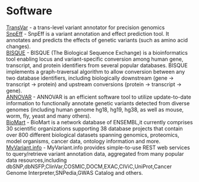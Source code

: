 # Software
[TransVar](https://bioinformatics.mdanderson.org/transvar/) - a trans-level variant annotator for precision genomics  
[SnpEff](http://snpeff.sourceforge.net/SnpEff_manual.html) - SnpEff is a variant annotation and effect prediction tool. It annotates and predicts the effects of genetic variants (such as amino acid changes).   
[BISQUE](http://bisque.yulab.org/) - BISQUE (The Biological Sequence Exchange) is a bioinformatics tool enabling locus and variant-specific conversion among human gene, transcript, and protein identifiers from several popular databases. BISQUE implements a graph-traversal algorithm to allow conversion between any two database identifiers, including biologically downstream (gene -> transcript -> protein) and upstream conversions (protein -> transcript -> gene).   
[ANNOVAR](http://annovar.openbioinformatics.org/en/latest/) - ANNOVAR is an efficient software tool to utilize update-to-date information to functionally annotate genetic variants detected from diverse genomes (including human genome hg18, hg19, hg38, as well as mouse, worm, fly, yeast and many others).  
[BioMart](http://www.biomart.org/publications.html) - BioMart is a network database of ENSEMBL,it currently comprises 30 scientific organizations supporting 38 database projects that contain over 800 different biological datasets spanning genomics, proteomics, model organisms, cancer data, ontology information and more.  
[MyVariant.info](https://myvariant.info/) - MyVariant.info provides simple-to-use REST web services to query/retrieve variant annotation data, aggregated from many popular data resources,including dbSNP,dbNSFP,ClinVar,COSMIC,DOCM,EXAC,CIViC,UniProt,Cancer Genome Interpreter,SNPedia,GWAS Catalog and others.
